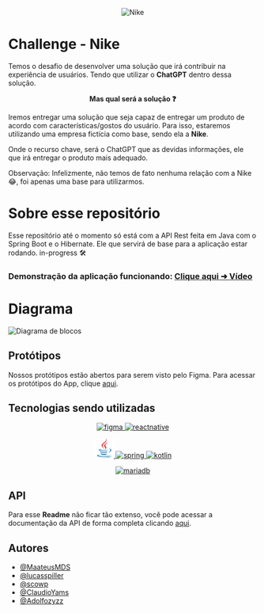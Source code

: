 
<p align="center"> 
<img src="https://imgur.com/J5EO2KT.png" alt="Nike" width="265" height="120"></img>
</p>
                        


# Challenge - Nike

Temos o desafio de desenvolver uma solução que irá contribuir na experiência de usuários. Tendo que utilizar o **ChatGPT** dentro dessa solução.

<p align="center"><strong>Mas qual será a solução ❓</strong></p>

Iremos entregar uma solução que seja capaz de entregar um produto de acordo com características/gostos do usuário. Para isso, estaremos utilizando uma empresa fictícia como base, sendo ela a **Nike**. 

Onde o recurso chave, será o ChatGPT que as devidas informações, ele que irá entregar o produto mais adequado.

Observação: Infelizmente, não temos de fato nenhuma relação com a Nike 😂, foi apenas uma base para utilizarmos.

# Sobre esse repositório
Esse repositório até o momento só está com a API Rest feita em Java com o Spring Boot e o Hibernate. Ele que servirá de base para a aplicação estar rodando. in-progress 🛠️

### Demonstração da aplicação funcionando: [Clique aqui ➜ Vídeo](https://youtu.be/HRy6_dUa9z4)


# Diagrama

![Diagrama de blocos](https://cdn.discordapp.com/attachments/1095719150204239953/1109633882854269009/Desenho3.png)


## Protótipos
Nossos protótipos estão abertos para serem visto pelo Figma.
Para acessar os protótipos do App, clique [aqui](https://www.figma.com/file/U1XrkCJPQIDch0Owx3alAg/nike?type=design&node-id=0%3A1&t=9AGfKlwOBVJ5Rm8e-1).

## Tecnologias sendo utilizadas
<p align="center"> 
  <a href="https://www.figma.com/file/U1XrkCJPQIDch0Owx3alAg/nike?type=design&node-id=0%3A1&t=0cqh5TGdyRYazmRj-1" target="_blank" rel="noreferrer"> <img src="https://www.vectorlogo.zone/logos/figma/figma-icon.svg" alt="figma" width="40" height="40"/> </a> 
  <a href="https://reactnative.dev/" target="_blank" rel="noreferrer"> <img src="https://reactnative.dev/img/header_logo.svg" alt="reactnative" width="40" height="40"/> </a> 
  
  <p align="center"> 
  <a href="https://www.java.com" target="_blank" rel="noreferrer"> <img src="https://raw.githubusercontent.com/devicons/devicon/master/icons/java/java-original.svg" alt="java" width="40" height="40"/> </a> 
  <a href="https://spring.io/" target="_blank" rel="noreferrer"> <img src="https://www.vectorlogo.zone/logos/springio/springio-icon.svg" alt="spring" width="40" height="40"/> </a>
  <a href="https://kotlinlang.org/" target="_blank" rel="noreferrer"> <img src="https://www.vectorlogo.zone/logos/kotlinlang/kotlinlang-icon.svg" alt="kotlin" width="40" height="40"/> </a>
  </p>
  
  <p align="center"> 
  <a href="https://mariadb.org/" target="_blank" rel="noreferrer"> <img src="https://www.vectorlogo.zone/logos/mariadb/mariadb-icon.svg" alt="mariadb" width="40" height="40"/> </a> 
  </p>
  
  
## API

Para esse **Readme** não ficar tão extenso, você pode acessar a documentação da API de forma completa clicando [aqui](https://documenter.getpostman.com/view/23689169/2s93m1b5Ff).
## Autores

- [@MaateusMDS](https://www.github.com/MaateusMDS)
- [@lucasspiller](https://github.com/LucaSSpiller)
- [@scowp](https://github.com/scowp)
- [@ClaudioYams](https://github.com/ClaudioYams)
- [@Adolfozyzz](https://github.com/Adolfozyzz)

